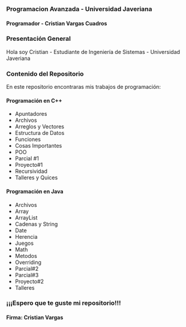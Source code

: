 ### Programacion Avanzada - Universidad Javeriana

#### Programador - Cristian Vargas Cuadros

### Presentación General

Hola soy Cristian - Estudiante de Ingeniería de Sistemas - Universidad Javeriana

### Contenido del Repositorio

En este repositorio encontraras mis trabajos de programación:

#### Programación en C++

* Apuntadores
* Archivos
* Arreglos y Vectores
* Estructura de Datos
* Funciones
* Cosas Importantes
* POO
* Parcial #1
* Proyecto#1
* Recursividad
* Talleres y Quices

#### Programación en Java

* Archivos
* Array
* ArrayList
* Cadenas y String
* Date
* Herencia
* Juegos
* Math
* Metodos
* Overriding
* Parcial#2
* Parcial#3
* Proyecto#2
* Talleres

### ¡¡¡Espero que te guste mi repositorio!!!
#### Firma: Cristian Vargas
